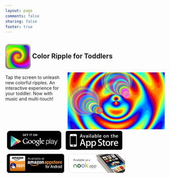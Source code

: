 ```yaml
---
layout: page
comments: false
sharing: false
footer: true
---
```

<h2 style="padding-top:0px;"> <img src="/images/icons/color_ripple_icon_80.png" style="height:80px; border:0px; vertical-align:middle"> Color Ripple for Toddlers</img> <img src="/images/icons/color_ripple_screen_180.png" style="height:180px; border:0px; float:right; margin-top:10px; margin-left:20px;" /></h2>

Tap the screen to unleash new colorful ripples. An interactive experience for your toddler. Now with music and multi-touch!

<a href="https://play.google.com/store/apps/details?id=com.androidcave.colorripple"><img style="border:0;margin:5px;margin:5px;" src="/images/appstores/google_play_badge.png" /></a>
<a href="http://itunes.apple.com/app/kids-animal-piano/id538918957?mt=8" target="itunes_store"><img src="/images/appstores/appstore_badge.png" style="border:0;margin:5px;"/></a>
<a href="http://www.amazon.com/gp/product/B008JS6RFC"><img src="/images/appstores/amazon_badge.png" style="border:0;margin:5px;"/></a>
<a href="http://www.barnesandnoble.com/w/color-ripple-for-toddlers-rad-lemur/1112166628"><img src="/images/appstores/nook_badge.png" style="border:0;margin:5px;"/></a>